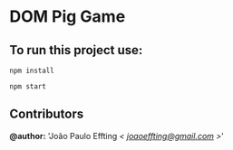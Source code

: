 # DOM Pig Game

## To run this project use:
```
npm install

npm start
```

## Contributors

**@author:** 'João Paulo Effting *< [joaoeffting@gmail.com](mailto:joaoeffting@gmail.com) >*' 

